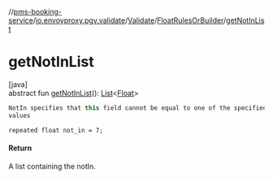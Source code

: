 //[pms-booking-service](../../../../index.md)/[io.envoyproxy.pgv.validate](../../index.md)/[Validate](../index.md)/[FloatRulesOrBuilder](index.md)/[getNotInList](get-not-in-list.md)

# getNotInList

[java]\
abstract fun [getNotInList](get-not-in-list.md)(): [List](https://docs.oracle.com/en/java/javase/23/docs/api/java.base/java/util/List.html)&lt;[Float](https://docs.oracle.com/en/java/javase/23/docs/api/java.base/java/lang/Float.html)&gt;

```kotlin
NotIn specifies that this field cannot be equal to one of the specified
values

```
`repeated float not_in = 7;`

#### Return

A list containing the notIn.